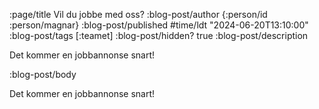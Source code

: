 :page/title Vil du jobbe med oss?
:blog-post/author {:person/id :person/magnar}
:blog-post/published #time/ldt "2024-06-20T13:10:00"
:blog-post/tags [:teamet]
:blog-post/hidden? true
:blog-post/description

Det kommer en jobbannonse snart!

:blog-post/body

Det kommer en jobbannonse snart!
